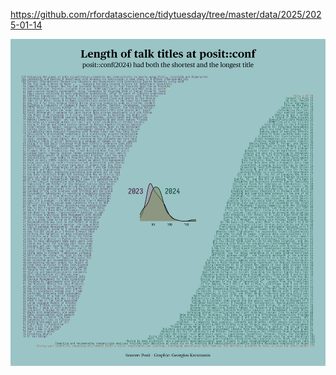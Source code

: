 https://github.com/rfordatascience/tidytuesday/tree/master/data/2025/2025-01-14

![](plots/posit_conf.png)
